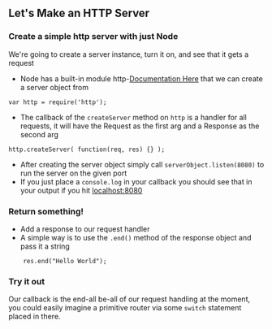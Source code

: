 ## Let's Make an HTTP Server

### Create a simple http server with just Node
We're going to create a server instance, turn it on, and see that it gets a request

- Node has a built-in module http-[Documentation Here](https://nodejs.org/api/http.html#http_http_createserver_requestlistener) that we can create a server object from

```
var http = require('http');
```

- The callback of the `createServer` method on `http` is a handler for all requests, it will have the Request as the first arg and a Response as the second arg

```
http.createServer( function(req, res) {} );
```

- After creating the server object simply call `serverObject.listen(8080)` to run the server on the given port
- If you just place a `console.log` in your callback you should see that in your output if you hit [localhost:8080](localhost:8080)

### Return something!
- Add a response to our request handler
- A simple way is to use the `.end()` method of the response object and pass it a string

```
    res.end("Hello World");
```

### Try it out
Our callback is the end-all be-all of our request handling at the moment, you could easily imagine a primitive router via some `switch` statement placed in there.